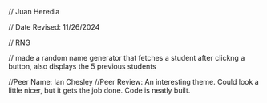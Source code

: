 // Juan Heredia

 // Date Revised: 11/26/2024

 // RNG

 // made a random name generator that fetches a student after clickng a button, also displays the 5 previous students

 


//Peer Name: Ian Chesley
//Peer Review: An interesting theme. Could look a little nicer, but it gets the job done. Code is neatly built.